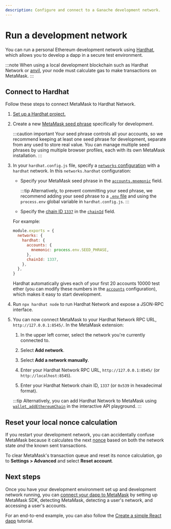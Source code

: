 ```yaml
---
description: Configure and connect to a Ganache development network.
---
```


# Run a development network

You can run a personal Ethereum development network using [Hardhat](https://hardhat.org/hardhat-network/docs/overview#hardhat-network),
which allows you to develop a dapp in a secure test environment.

:::note
When using a local development blockchain such as Hardhat Network or
[anvil](https://book.getfoundry.sh/anvil/#overview-of-anvil), your node must calculate gas to make
transactions on MetaMask.
:::

## Connect to Hardhat

Follow these steps to connect MetaMask to Hardhat Network.

1. [Set up a Hardhat project.](https://hardhat.org/hardhat-runner/docs/guides/project-setup)

2. Create a new
   [MetaMask seed phrase](https://support.metamask.io/privacy-and-security/what-is-a-secret-recovery-phrase-and-how-to-keep-your-crypto-wallet-secure/)
   specifically for development.

   :::caution important
   Your seed phrase controls all your accounts, so we recommend keeping at least one seed phrase for
   development, separate from any used to store real value.
   You can manage multiple seed phrases by using multiple browser profiles, each with its own
   MetaMask installation.
   :::

3. In your `hardhat.config.js` file, specify a
   [`networks` configuration](https://hardhat.org/hardhat-runner/docs/config#networks-configuration)
   with a `hardhat` network.
   In this `networks.hardhat` configuration:

   - Specify your MetaMask seed phrase in the
     [`accounts.mnemonic`](https://hardhat.org/hardhat-network/docs/reference#accounts) field.

     :::tip
     Alternatively, to prevent committing your seed phrase, we recommend adding your seed phrase to a
     [`.env` file](https://docs.infura.io/tutorials/developer-tools/javascript-dotenv) and using the
     `process.env` global variable in `hardhat.config.js`.
     :::

   - Specify the [chain ID `1337`](https://hardhat.org/hardhat-network/docs/metamask-issue) in the
     [`chainId`](https://hardhat.org/hardhat-network/docs/reference#chainid) field.

   For example:

   ```js title="hardhat.config.js"
   module.exports = {
     networks: {
       hardhat: {
         accounts: {
           mnemonic: process.env.SEED_PHRASE,
         },
         chainId: 1337,
       },
     },
   }
   ```

   Hardhat automatically gives each of your first 20 accounts 10000 test ether (you can modify
   these numbers in the [`accounts`](https://hardhat.org/hardhat-network/docs/reference#accounts)
   configuration), which makes it easy to start development.

4. Run `npx hardhat node` to run Hardhat Network and expose a JSON-RPC interface.

5. You can now connect MetaMask to your Hardhat Network RPC URL, `http://127.0.0.1:8545/`.
   In the MetaMask extension:

   1. In the upper left corner, select the network you're currently connected to.

   2. Select **Add network**.

   3. Select **Add a network manually**.

   4. Enter your Hardhat Network RPC URL, `http://127.0.0.1:8545/` (or `http://localhost:8545`).

   5. Enter your Hardhat Network chain ID, `1337` (or `0x539` in hexadecimal format).

   :::tip
   Alternatively, you can add Hardhat Network to MetaMask using
   [`wallet_addEthereumChain`](/wallet/reference/json-rpc-methods/wallet_addethereumchain/?AddEthereumChainParameter[rpcUrls][0]=http://127.0.0.1:8545&AddEthereumChainParameter[chainId]=0x539&AddEthereumChainParameter[chainName]=Hardhat&AddEthereumChainParameter[nativeCurrency][name]=testEth&AddEthereumChainParameter[nativeCurrency][symbol]=testEth&AddEthereumChainParameter[nativeCurrency][decimals]=18)
   in the interactive API playground.
   :::

## Reset your local nonce calculation

If you restart your development network, you can accidentally confuse MetaMask
because it calculates the next [nonce](send-transactions.md#nonce) based on both the
network state _and_ the known sent transactions.

To clear MetaMask's transaction queue and reset its nonce calculation, go to **Settings > Advanced**
and select **Reset account**.

## Next steps

Once you have your development environment set up and development network running, you can
[connect your dapp to MetaMask](/wallet/how-to/connect) by setting up MetaMask SDK, detecting
MetaMask, detecting a user's network, and accessing a user's accounts.

For an end-to-end example, you can also follow the
[Create a simple React dapp](../../tutorials/react-dapp-local-state.md) tutorial.
